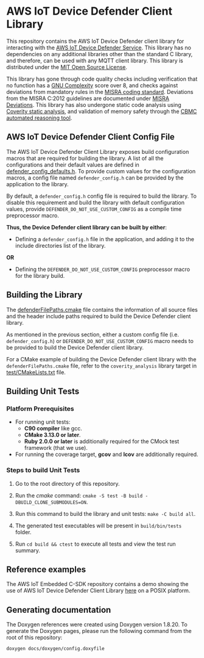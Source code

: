 # AWS IoT Device Defender Client Library

This repository contains the AWS IoT Device Defender client library for interacting
with the [AWS IoT Device Defender Service](https://aws.amazon.com/iot-device-defender/).
This library has no dependencies on any additional libraries other than the
standard C library, and therefore, can be used with any MQTT client library.
This library is distributed under the [MIT Open Source License](LICENSE).

This library has gone through code quality checks including verification that no
function has a [GNU Complexity](https://www.gnu.org/software/complexity/manual/complexity.html)
score over 8, and checks against deviations from mandatory rules in the
[MISRA coding standard](https://www.misra.org.uk/MISRAHome/MISRAC2012/tabid/196/Default.aspx).
Deviations from the MISRA C:2012 guidelines are documented under [MISRA Deviations](MISRA.md).
This library has also undergone static code analysis using [Coverity static analysis](https://scan.coverity.com/),
and validation of memory safety through the [CBMC automated reasoning tool](https://www.cprover.org/cbmc/).

## AWS IoT Device Defender Client Config File

The AWS IoT Device Defender Client Library exposes build configuration macros
that are required for building the library. A list of all the configurations and
their default values are defined in
[defender_config_defaults.h](source/include/defender_config_defaults.h).
To provide custom values for the configuration macros, a config file named
`defender_config.h` can be provided by the application to the library.

By default, a `defender_config.h` config file is required to build the library.
To disable this requirement and build the library with default configuration
values, provide `DEFENDER_DO_NOT_USE_CUSTOM_CONFIG` as a compile time
preprocessor macro.

**Thus, the Device Defender client library can be built by either**:
* Defining a `defender_config.h` file in the application, and adding it to the
include directories list of the library.

**OR**

* Defining the `DEFENDER_DO_NOT_USE_CUSTOM_CONFIG` preprocessor macro for the
library build.

## Building the Library

The [defenderFilePaths.cmake](defenderFilePaths.cmake) file contains the
information of all source files and the header include paths required to build
the Device Defender client library.

As mentioned in the previous section, either a custom config file
(i.e. `defender_config.h`) or `DEFENDER_DO_NOT_USE_CUSTOM_CONFIG` macro needs to
be provided to build the Device Defender client library.

For a CMake example of building the Device Defender client library with the
`defenderFilePaths.cmake` file, refer to the `coverity_analysis` library target
in [test/CMakeLists.txt](test/CMakeLists.txt) file.

## Building Unit Tests

### Platform Prerequisites

- For running unit tests:
    - **C90 compiler** like gcc.
    - **CMake 3.13.0 or later**.
    - **Ruby 2.0.0 or later** is additionally required for the CMock test framework (that we use).
- For running the coverage target, **gcov** and **lcov** are additionally required.

### Steps to build **Unit Tests**

1. Go to the root directory of this repository.

1. Run the *cmake* command: `cmake -S test -B build -DBUILD_CLONE_SUBMODULES=ON`.

1. Run this command to build the library and unit tests: `make -C build all`.

1. The generated test executables will be present in `build/bin/tests` folder.

1. Run `cd build && ctest` to execute all tests and view the test run summary.

## Reference examples

The AWS IoT Embedded C-SDK repository contains a demo showing the use of AWS IoT
Device Defender Client Library [here](https://github.com/aws/aws-iot-device-sdk-embedded-C/tree/master/demos/defender/defender_demo_json)
on a POSIX platform.

## Generating documentation

The Doxygen references were created using Doxygen version 1.8.20. To generate the
Doxygen pages, please run the following command from the root of this repository:

```shell
doxygen docs/doxygen/config.doxyfile
```

